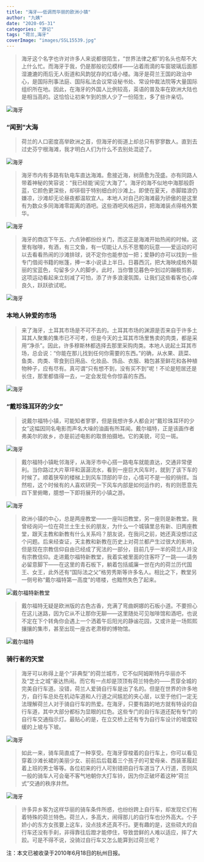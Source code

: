 ```yaml
---
title: "海牙——低调而华丽的欧洲小镇"
author: "九姨"
date: "2020-05-31"
categories: "游记"
tags: "荷兰,海牙"
coverImage: "images/SSL15539.jpg"
---
```


>海牙这个名字也许对许多人来说都很陌生，“世界法律之都”的名头也帮不大上什么忙。而海牙于我，仍是那般初见模样——沾着雨滴的车窗玻璃后面那湿漉漉的雨后无人街道和风韵犹存的红墙小楼。海牙是荷兰王国的政治中心，是国际刑事法庭、国际私法会议常设秘书处、常设仲裁法院等大量国际组织所在地。因此，在海牙的外国人比例较高，英语的普及率在欧洲大陆也是相当高的。这恰恰让初来乍到的旅人少了一份陌生，多了些许亲切。

![海牙](images/SSL15222.jpg)

### “闻到”大海

>荷兰的人口密度高举欧洲之首，但海牙的街道上却总只有寥寥数人。直到去过史芬宁根海滩，我才明白人们为什么不去别处混迹了。

![海牙](images/SSL15118.jpg)

>海牙市内有多路有轨电车直达海滩。愈接近海，树荫愈为茂盛。亦有同路人带着神秘的笑容说：“我已经能‘闻见’大海了”。海牙的海不似地中海那般蔚蓝，它颜色更深些，却徘徊于特别细白的沙滩上。即使在夏天，赤脚踏浪仍嫌凉，沙滩却无论昼夜都温软宜人。本地人对自己的海滩最为骄傲的是这里有为数众多同海滩零距离的酒吧。这些酒吧风格迥异，把海滩装点得格外繁华。

![海牙](images/SSL15539.jpg)

>海牙的商店下午五、六点钟都纷纷关门，而这正是海滩开始热闹的时候。这里有咖啡，有酒，有三文鱼，有一切能让人乐不思蜀的玩意——爱运动的可以去看看热闹的沙滩排球，说不定你也能参加一把；爱静的亦可以找到一些专门借阅书籍的帐篷，捧一本小说读上半日。日暮西沉，把大海映成格外靓丽的宝蓝色，勾留多少人的脚步。此时，当你瞥见暮色中划过的蹦极剪影，这项运动看起来立刻减了可怕，添了许多浪漫氛围，让我们这些看客也心痒良久，跃跃欲试呢。 

![海牙](images/schevening.jpg)

### 本地人钟爱的市场

>来了海牙，土耳其市场是不可不去的。土耳其市场的渊源是否来自于许多土耳其人聚集的集市已不可考，但是今天的土耳其市场里售卖的肉类，都是采用“净杀”。因此，许多穆斯林都选择去那里采购肉类。本地人说起土耳其市场，总会说：“你能在那儿找到任何你需要的东西。”的确，从水果、蔬菜、鱼类、肉类、零食到日用品、化妆品、饰品、衣服、箱包甚至鲜花和各种植物种子，应有尽有。真可谓“只有想不到，没有买不到”呢！不论是短居还是长住，那里都值得一去，一定会发现令你惊喜的东西。

![海牙](images/SSL15507.jpg)

### “戴珍珠耳环的少女”

>说戴尔福特小镇，可能知者寥寥，但是我想许多人都会对“戴珍珠耳环的少女”这幅因同名电影而声名大噪的油画有所耳闻。戴尔福特，正是该画作者弗美尔的故乡，亦是前述电影的取景拍摄地。它的美貌，可见一斑。

![海牙](images/SSL15582.jpg)

>戴尔福特小镇毗邻海牙，从海牙市中心搭一路电车就能直达，交通非常便利。当你路过大片草坪和潺潺流水，看到一座巨大风车时，就到了该下车的时候了。顺着狭窄的楼梯上到风车顶部的平台，心情可不是一般的徜徉。当然啦，这个时候有的人喜欢研究一下风车内部是如何运作的，有的则愿意先四下里俯瞰，臆想一下即将展开的小镇之游。

![海牙](images/SSL15124.jpg)

>欧洲小镇的中心，总是两座教堂——一座叫旧教堂，另一座则是新教堂。我曾经询问一位在荷兰土生土长的朋友，为什么一个城镇里总有新、旧两座教堂，跟天主教和新教有什么关系吗？朋友说，在我问之前，她还真没想过这个问题。后来经查证，天主教和新教在历史上对荷兰都产生过很大的影响，但是现在宗教信仰自由已经成了宪法的一部分，目前几乎一半的荷兰人并没有宗教信仰。走进戴尔福特新教堂，我着实被里面的住客吓了一跳——请务必留意脚下——在这里的青石板下，躺着包括威廉一世在内的荷兰历代国王、女王，此外还有“国际法之父”格劳秀斯等许多名人。相比之下，教堂另一侧号称“戴尔福特第一高度”的塔楼，也黯然失色了起来。

![戴尔福特新教堂](images/SSL15521.jpg)

>戴尔福特无疑是欧洲版的古色古香，充满了弯曲婀娜的石板小道。不要担心在这儿迷路，因为它从不让那你无聊——这里随处可见咖啡馆和酒吧，也说不定在下个转角你会遇上一个洒着午后阳光的静谧花园，又或许是一场熙熙攘攘的集市，甚至出现一座古老肃穆的博物馆。

![戴尔福特](images/SSL15202.jpg)

### 骑行者的天堂

>海牙可以称得上是个“非典型”的荷兰城市，它不似阿姆斯特丹华丽亦不及“芝士之城”豪达热闹。而它有一点却是顶顶有荷兰特色的——贯穿全城的完美自行车道。没错，荷兰人爱骑自行车是出了名的。但是在世界的许多地方，自行车总处在机动车道和人行道之间尴尬的夹心层，以至于他们一定无法理解荷兰人对于骑自行车的热爱。在海牙，只要有路的地方就有特设的自行车道，其中大部分都标为显眼的红色。这些专门的自行车道还配有专门的自行车交通指示灯。最贴心的是，在立交桥上还有专为自行车设计的坡度较缓的上坡与下坡。

![海牙](images/SSL15947.jpg)

>如此一来，骑车简直成了一种享受。在海牙穿梭着的自行车上，你可以看见穿着沙滩长裙的美丽少女、前前后后载着三个孩子的可爱母亲、西装革履赶着上班的男士等等。各位初来的行人可别错把自行车道当了人行道，否则风一般的骑车人可会毫不客气地朝你大打车铃，因为你正破坏着这种“荷兰式”交通的秩序井然。

![海牙](images/SSL15091.jpg)

>许多异乡客为这样华丽的骑车条件所惑，也纷纷跨上自行车，却发现它们有着特殊的荷兰特色。荷兰人，多高大，闹得那儿的自行车也分外高大。个子娇小的东方女孩要上这车，没点技术还真不行。更有趣的是，这些硕大的自行车还没有手刹，非得靠往后蹬才能停住，导致尝鲜的人难以适应，摔了大跤。可是不得不说，没骑过自行车又怎么能算到过荷兰呢？

注：本文已被收录于2010年6月18日的杭州日报。